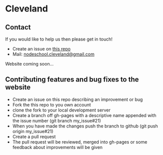 Cleveland
=========

## Contact

If you would like to help us then please get in touch!

- Create an issue on [this repo](https://github.com/nodeschool/cleveland/issues)
- Mail: nodeschool.cleveland@gmail.com

Website coming soon...

## Contributing features and bug fixes to the website

- Create an issue on this repo describing an improvement or bug
- Fork the this repo to you own account
- clone the fork to your local development server
- Create a branch off gh-pages with a descriptive name appended with the issue number (git branch my_issue#21)
- When you have made the changes push the branch to github (git push origin my_issue#21)
- Create a pull request
- The pull request will be reviewed, merged into gh-pages or some feedback about improvements will be given